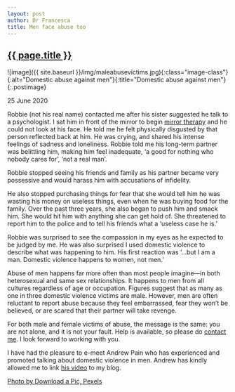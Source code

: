 ```yaml
---
layout: post
author: Dr Francesca
title: Men face abuse too
---
```


 <h2 class="postheader"><a href="{{ site.baseurl }}{{ page.url }}">{{ page.title }}</a></h2>


![image]({{ site.baseurl }}/img/maleabusevictims.jpg){:class="image-class"}{:alt="Domestic abuse against men"}{:title="Domestic abuse against men"}{:.postimage}

<p class="blogdate">25 June 2020</p>


Robbie (not his real name) contacted me after his sister suggested he talk to a psychologist. I sat him in front of the mirror to begin <a href="https://drfrancesca.co.uk/2020/05/25/Try-mirror-therapy.html">mirror therapy</a> and he could not look at his face. He told me he felt physically disgusted by that person reflected back at him. He was crying, and shared his intense feelings of sadness and loneliness.  Robbie told me his long-term partner was belittling him, making him feel inadequate, ‘a good for nothing who nobody cares for’, ‘not a real man’.

 Robbie stopped seeing his friends and family as his partner became very possessive and would harass him with accusations of infidelity.

He also stopped purchasing things for fear that she would tell him he was wasting his money on useless things, even when he was buying food for the family. Over the past three years, she also began to push him and smack him. She would hit him with anything she can get hold of. She threatened to report him to the police and to tell his friends what a ‘useless case he is.’  

 Robbie was surprised to see the compassion in my eyes as he expected to be judged by me. He was also surprised I used domestic violence to describe what was happening to him. His first reaction was ‘…but I am a man. Domestic violence happens to women, not men.’

Abuse of men happens far more often than most people imagine—in both heterosexual and same sex relationships. It happens to men from all cultures regardless of age or occupation. Figures suggest that as many as one in three  domestic violence victims are male. However, men are often reluctant to report abuse because they feel embarrassed, fear they won’t be believed, or are scared that their partner will take revenge.

For both male and female victims of abuse, the message is the same: you are not alone, and it is not your fault. Help is available, so please do <a href="https://drfrancesca.co.uk/contact">contact me</a>. I look forward to working with you.


I have had the pleasure to e-meet Andrew Pain who has experienced and promoted talking about domestic violence in men. Andrew has kindly allowed me to link <a href="https://www.youtube.com/watch?v=9HgPICMQLls">his video</a> to my blog.  


<a href="https://www.pexels.com/photo/black-and-white-man-young-lonely-48566/">Photo by Download a Pic, Pexels</a>



<br>
<div class="sharethis-inline-share-buttons"></div>
<br>
